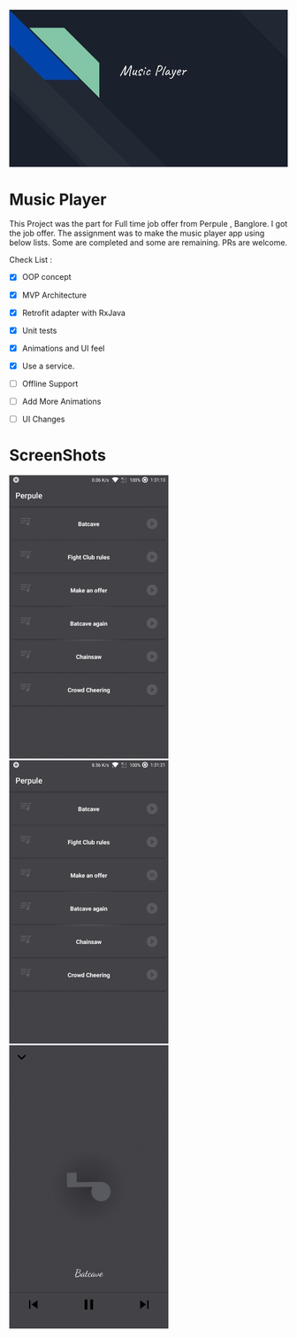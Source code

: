 <p align="center">
 <img width="700" src="./music.jpeg">
</p>


# Music Player

This Project was the part for Full time job offer from Perpule , Banglore. I got the job offer. The assignment was to make the music player app using below lists. Some are completed and some are remaining. PRs are welcome. 

Check List : 

- [x] OOP concept

- [x] MVP Architecture

- [x] Retrofit adapter with RxJava

- [x] Unit tests

- [x] Animations and UI feel

- [x] Use a service.

- [ ] Offline Support

- [ ] Add More Animations

- [ ] UI Changes

# ScreenShots
<p float="left">
  <img width="288" src="./screen1.jpg">
  <img width="288" src="./screen3.jpg">
  <img width="288" src="./screen2.jpg">
</p>
